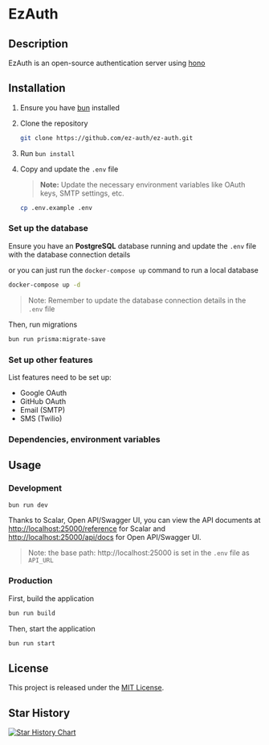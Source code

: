 # EzAuth

## Description

EzAuth is an open-source authentication server using [hono](https://hono.dev/)

## Installation

1. Ensure you have [bun](https://bun.sh/) installed
2. Clone the repository

   ```bash
   git clone https://github.com/ez-auth/ez-auth.git
   ```

3. Run `bun install`
4. Copy and update the `.env` file

   > **Note:** Update the necessary environment variables like OAuth keys, SMTP settings, etc.

   ```bash
   cp .env.example .env
   ```

### Set up the database

Ensure you have an **PostgreSQL** database running and update the `.env` file with the database connection details

or you can just run the `docker-compose up` command to run a local database

```bash
docker-compose up -d
```

> Note: Remember to update the database connection details in the `.env` file

Then, run migrations

```bash
bun run prisma:migrate-save
```

### Set up other features

List features need to be set up:

- Google OAuth
- GitHub OAuth
- Email (SMTP)
- SMS (Twilio)

### Dependencies, environment variables

## Usage

### Development

```bash
bun run dev
```

Thanks to Scalar, Open API/Swagger UI, you can view the API documents at [http://localhost:25000/reference](http://localhost:25000/api/reference) for Scalar and [http://localhost:25000/api/docs](http://localhost:25000/api/docs) for Open API/Swagger UI.

> Note: the base path: http://localhost:25000 is set in the `.env` file as `API_URL`

### Production

First, build the application

```bash
bun run build
```

Then, start the application

```bash
bun run start
```

## License

This project is released under the [MIT License](LICENSE).

## Star History

<a href="https://star-history.com/#ez-auth/ez-auth&Date">
 <picture>
   <source media="(prefers-color-scheme: dark)" srcset="https://api.star-history.com/svg?repos=ez-auth/ez-auth&type=Date&theme=dark" />
   <source media="(prefers-color-scheme: light)" srcset="https://api.star-history.com/svg?repos=ez-auth/ez-auth&type=Date" />
   <img alt="Star History Chart" src="https://api.star-history.com/svg?repos=ez-auth/ez-auth&type=Date" />
 </picture>
</a>

